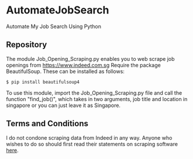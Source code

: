 # AutomateJobSearch
Automate My Job Search Using Python

## Repository
The module Job_Opening_Scraping.py enables you to web scrape job openings from https://www.indeed.com.sg
Require the package BeautifulSoup. These can be installed as follows:
```
$ pip install beautifulsoup4
```
To use this module, import the Job_Opening_Scraping.py file and call the function "find_job()", which takes in two arguments, job title and location in singapore or you can just leave it as Singapore. 

## Terms and Conditions
I do not condone scraping data from Indeed in any way. Anyone who wishes to do so should first read their statements on scraping software [here](https://sg.indeed.com/legal?hl=en&redirect=true).
